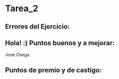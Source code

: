 # Tarea_2
Errores del Ejercicio:
-
Hola! :)
Puntos buenos y a mejorar:
-
Jose Osega

Puntos de premio y de castigo:
-
